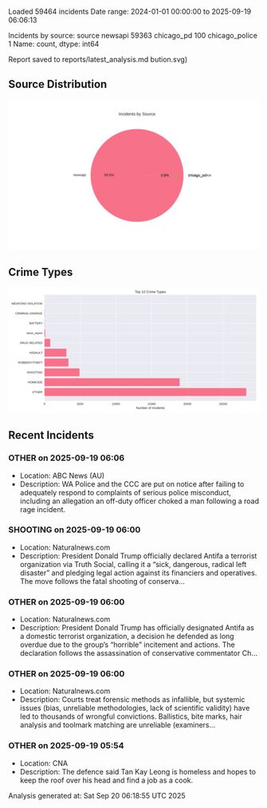 
Loaded 59464 incidents
Date range: 2024-01-01 00:00:00 to 2025-09-19 06:06:13

Incidents by source:
source
newsapi           59363
chicago_pd          100
chicago_police        1
Name: count, dtype: int64

Report saved to reports/latest_analysis.md
bution.svg)

## Source Distribution
![Source Distribution](images/source_distribution.svg)

## Crime Types
![Crime Types](images/crime_types.svg)

## Recent Incidents

### OTHER on 2025-09-19 06:06
- Location: ABC News (AU)
- Description: WA Police and the CCC are put on notice after failing to adequately respond to complaints of serious police misconduct, including an allegation an off-duty officer choked a man following a road rage incident.


### SHOOTING on 2025-09-19 06:00
- Location: Naturalnews.com
- Description: President Donald Trump officially declared Antifa a terrorist organization via Truth Social, calling it a “sick, dangerous, radical left disaster” and pledging legal action against its financiers and operatives. The move follows the fatal shooting of conserva…


### OTHER on 2025-09-19 06:00
- Location: Naturalnews.com
- Description: President Donald Trump has officially designated Antifa as a domestic terrorist organization, a decision he defended as long overdue due to the group’s “horrible” incitement and actions. The declaration follows the assassination of conservative commentator Ch…


### OTHER on 2025-09-19 06:00
- Location: Naturalnews.com
- Description: Courts treat forensic methods as infallible, but systemic issues (bias, unreliable methodologies, lack of scientific validity) have led to thousands of wrongful convictions. Ballistics, bite marks, hair analysis and toolmark matching are unreliable (examiners…


### OTHER on 2025-09-19 05:54
- Location: CNA
- Description: The defence said Tan Kay Leong is homeless and hopes to keep the roof over his head and find a job as a cook.

Analysis generated at: Sat Sep 20 06:18:55 UTC 2025

